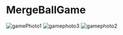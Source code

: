 # MergeBallGame
![gamePhoto1](https://github.com/Utku48/MergeBallGame/assets/109678402/7e994b4a-7621-4d26-807f-19eaad384129)
![gamephoto3](https://github.com/Utku48/MergeBallGame/assets/109678402/1d2b04af-1007-471e-ba66-22623bf998d5)
![gamephoto2](https://github.com/Utku48/MergeBallGame/assets/109678402/0518d017-dd1c-4223-9973-3f9a74d43c35)

